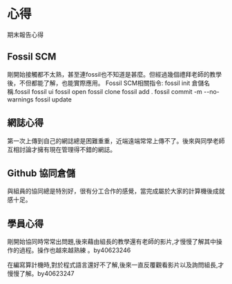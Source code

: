 心得
===

期末報告心得

Fossil SCM
---
剛開始接觸都不太熟，甚至連fossil也不知道是甚麼。但經過幾個禮拜老師的教學後，不但都能了解，也能實際應用。
Fossil SCM相關指令:
fossil init 倉儲名稱.fossil
fossil ui
fossil open
fossil clone
fossil add .
fossil commit -m --no-warnings
fossil update

網誌心得
---
第一次上傳到自己的網誌總是困難重重，近端遠端常常上傳不了。後來與同學老師互相討論才擁有現在管理得不錯的網誌。

Github 協同倉儲
---
與組員的協同總是特別好，很有分工合作的感覺，當完成屬於大家的計算機後成就感十足。

學員心得
---

剛開始協同時常常出問題,後來藉由組長的教學還有老師的影片,才慢慢了解其中操作的過程。操作也越來越熟練 。by40623246

在編寫算計機時,對於程式語言還好不了解,後來一直反覆觀看影片以及詢問組長,才慢慢了解。by40623247





 
